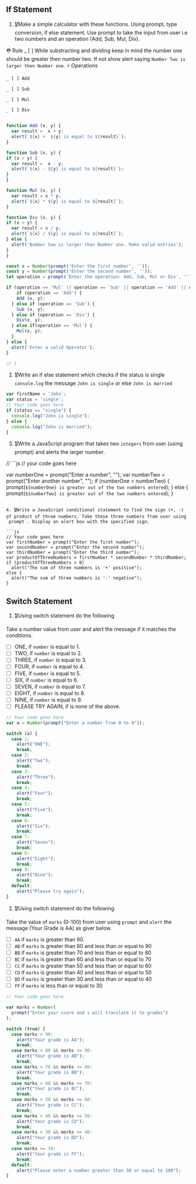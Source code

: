 ## If Statement

1.  🎖Make a simple calculator with these functions. Using prompt, type conversion, if else statement. Use prompt to take the input from user i.e two numbers and an operation (Add, Sub, Mul, Div).

⛑ Rule
_ [ ] While substracting and dividing keep in mind the number one should be greater then number two. If not show alert saying `Number Two is larger then Number one`.
⚡️ Operations
````js
_ [ ] Add

_ [ ] Sub

_ [ ] Mul

_ [ ] Div


function Add (x, y) {
  var result =  x + y;
  alert(`${x} +  ${y} is equal to ${result}`);
}

function Sub (x, y) {
if (x > y) {
  var result =  x - y;
  alert(`${x} - ${y} is equal to ${result}`);
}
}

function Mul (x, y) {
  var result = x * y;
  alert(`${x} * ${y} is equal to ${result}`);
}

function Div (x, y) {
if (x > y) {
  var result = x / y;
  alert(`${x} / ${y} is equal to ${result}`);
} else {
  alert('Number two is larger than Number one. Make valid entries');
}
}

const x = Number(prompt('Enter the first number', ''));
const y = Number(prompt('Enter the second number', ''));
let operation = prompt('Enter the operation: Add, Sub, Mul or Div', '');

if (operation == 'Mul' || operation == 'Sub' || operation == 'Add' || operation == 'Div' ) {
    if (operation == 'Add') {
    Add (x, y);
  } else if (operation == 'Sub') {
    Sub (x, y);
  } else if (operation == 'Div') {
    Div(x, y);
  } else if(operation == 'Mul') {
    Mul(x, y);
  }
} else {
  alert('Enter a valid Operator');
}

// }
````

2. 🎖Write an if else statement which checks if the status is single `console.log` the message `John is single` or else `John is married`
```js
var firstName = 'John';
var status = 'single';
// Your code goes here
if (status == "single") {
  console.log("John is single");
} else {
  console.log("John is married");
}
````

3. 🎖Write a JavaScript program that takes two `integers` from user (using prompt) and alerts the larger number.

// ```js
// your code goes here

var numberOne = prompt("Enter a number", "");
var numberTwo = prompt("Enter another number", "");
if (numberOne > numberTwo) {
  prompt(`${numberOne} is greater out of the two numbers entered`);
} else {
  prompt(`${numberTwo} is greater out of the two numbers entered`);
}
```

4. 🎖Write a JavaScript conditional statement to find the sign (+, -) of product of three numbers. Take those three numbers from user using `prompt`. Display an alert box with the specified sign.

```js
// Your code goes here
var firstNumber = prompt("Enter the first number");
var secondNumber = prompt("Enter the second number");
var thirdNumber = prompt("Enter the third number");
var productOfThreeNumbers = firstNumber * secondNumber * thirdNumber;
if (productOfThreeNumbers > 0)
  alert("The sum of three numbers is '+' positive");
else {
  alert("The sum of three numbers is '-' negative");
}
```

## Switch Statement

1. 🎖Using switch statement do the following

Take a number value from user and alert the message if it matches the conditions.

- [ ] ONE, if `number` is equal to 1.
- [ ] TWO, if `number` is equal to 2.
- [ ] THREE, if `number` is equal to 3.
- [ ] FOUR, if `number` is equal to 4.
- [ ] FIVE, if `number` is equal to 5.
- [ ] SIX, if `number` is equal to 6.
- [ ] SEVEN, if `number` is equal to 7.
- [ ] EIGHT, if `number` is equal to 8.
- [ ] NINE, if `number` is equal to 9.
- [ ] PLEASE TRY AGAIN, if is none of the above.

```js
// Your code goes here
var a = Number(prompt("Enter a number from 0 to 9"));

switch (a) {
  case 1:
    alert("ONE");
    break;
  case 2:
    alert("Two");
    break;
  case 3:
    alert("Three");
    break;
  case 4:
    alert("Four");
    break;
  case 5:
    alert("Five");
    break;
  case 6:
    alert("Six");
    break;
  case 7:
    alert("Seven");
    break;
  case 8:
    alert("Eight");
    break;
  case 9:
    alert("Nine");
    break;
  default:
    alert("Please try again");
}
```

2. 🎖Using switch statement do the following

Take the value of `marks` (0-100) from user using `prompt` and `alert` the message (Your Grade is AA) as giver below.

- [ ] `AA` if `marks` is greater than 90.
- [ ] `AB` if `marks` is greater than 80 and less than or equal to 90
- [ ] `BB` if `marks` is greater than 70 and less than or equal to 80
- [ ] `BC` if `marks` is greater than 60 and less than or equal to 70
- [ ] `CC` if `marks` is greater than 50 and less than or equal to 60
- [ ] `CD` if `marks` is greater than 40 and less than or equal to 50
- [ ] `DD` if `marks` is greater than 30 and less than or equal to 40
- [ ] `FF` if `marks` is less than or equal to 30

```js
// Your code goes here

var marks = Number(
  prompt("Enter your score and i will translate it to grades")
);

switch (true) {
  case marks > 90:
    alert("Your grade is AA");
    break;
  case marks > 80 && marks <= 90:
    alert("Your grade is AB");
    break;
  case marks > 70 && marks <= 80:
    alert("Your grade is BB");
    break;
  case marks > 60 && marks <= 70:
    alert("Your grade is BC");
    break;
  case marks > 50 && marks <= 60:
    alert("Your grade is CC");
    break;
  case marks > 40 && marks <= 50:
    alert("Your grade is CD");
    break;
  case marks > 30 && marks <= 40:
    alert("Your grade is DD");
    break;
  case marks >= 30:
    alert("Your grade is FF");
    break;
  default:
    alert("Please enter a number greater than 30 or equal to 100");
}
```
